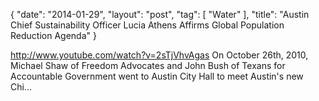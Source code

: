 {
   "date": "2014-01-29",
   "layout": "post",
   "tag": [
      "Water"
   ],
   "title": "Austin Chief Sustainability Officer Lucia Athens Affirms Global Population Reduction Agenda"
}

http://www.youtube.com/watch?v=2sTjVhvAgas
 On October 26th, 2010, Michael Shaw of Freedom Advocates and John Bush of Texans for Accountable Government went to Austin City Hall to meet Austin's new Chi...